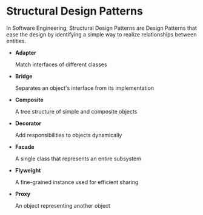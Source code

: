 # Structural Design Patterns
In Software Engineering, Structural Design Patterns are Design Patterns that ease the design by identifying a simple way to realize relationships between entities.

- **Adapter**

    Match interfaces of different classes


- **Bridge**

    Separates an object's interface from its implementation


- **Composite**

    A tree structure of simple and composite objects


- **Decorator**

    Add responsibilities to objects dynamically


- **Facade**

    A single class that represents an entire subsystem


- **Flyweight**

    A fine-grained instance used for efficient sharing


- **Proxy**

    An object representing another object